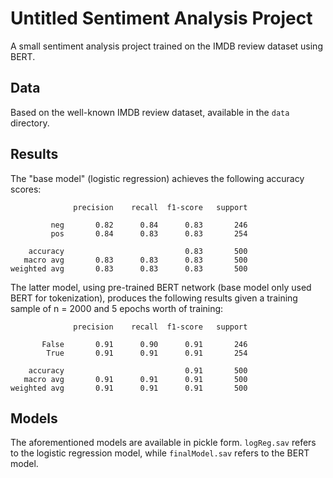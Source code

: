 # Untitled Sentiment Analysis Project

A small sentiment analysis project trained on the IMDB review dataset using BERT.

## Data

Based on the well-known IMDB review dataset, available in the `data` directory.

## Results

The "base model" (logistic regression) achieves the following accuracy scores:

```
              precision    recall  f1-score   support

         neg       0.82      0.84      0.83       246
         pos       0.84      0.83      0.83       254

    accuracy                           0.83       500
   macro avg       0.83      0.83      0.83       500
weighted avg       0.83      0.83      0.83       500
```

The latter model, using pre-trained BERT network (base model only used BERT for tokenization), produces the following results given a training sample of n = 2000 and 5 epochs worth of training:

```
              precision    recall  f1-score   support

       False       0.91      0.90      0.91       246
        True       0.91      0.91      0.91       254

    accuracy                           0.91       500
   macro avg       0.91      0.91      0.91       500
weighted avg       0.91      0.91      0.91       500
```

## Models

The aforementioned models are available in pickle form. `logReg.sav` refers to the logistic regression model, while `finalModel.sav` refers to the BERT model.
